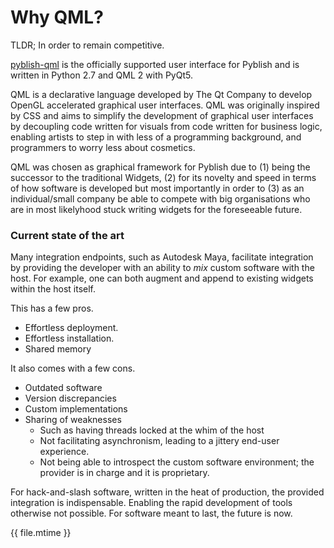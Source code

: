 
# Why QML?

TLDR; In order to remain competitive.

[pyblish-qml][] is the officially supported user interface for Pyblish and is written in Python 2.7 and QML 2 with PyQt5.

QML is a declarative language developed by The Qt Company to develop OpenGL accelerated graphical user interfaces. QML was originally inspired by CSS and aims to simplify the development of graphical user interfaces by decoupling code written for visuals from code written for business logic, enabling artists to step in with less of a programming background, and programmers to worry less about cosmetics.

QML was chosen as graphical framework for Pyblish due to (1) being the successor to the traditional Widgets, (2) for its novelty and speed in terms of how software is developed but most importantly in order to (3) as an individual/small company be able to compete with big organisations who are in most likelyhood stuck writing widgets for the foreseeable future.

### Current state of the art

Many integration endpoints, such as Autodesk Maya, facilitate integration by providing the developer with an ability to *mix* custom software with the host. For example, one can both augment and append to existing widgets within the host itself.

This has a few pros.

- Effortless deployment.
- Effortless installation.
- Shared memory

It also comes with a few cons.

- Outdated software
- Version discrepancies
- Custom implementations
- Sharing of weaknesses
  - Such as having threads locked at the whim of the host
  - Not facilitating asynchronism, leading to a jittery end-user experience.
  - Not being able to introspect the custom software environment; the provider is in charge and it is proprietary.

For hack-and-slash software, written in the heat of production, the provided integration is indispensable. Enabling the rapid development of tools otherwise not possible. For software meant to last, the future is now.

<div class="modified-date">{{ file.mtime }}</div>

[pyblish-qml]: https://github.com/pyblish/pyblish-qml
